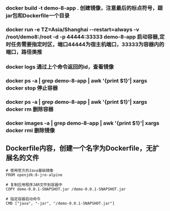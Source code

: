 ### docker build -t demo-8-app .    创建镜像，注意最后的标点符号，跟jar包和Dockerfile一个目录
### docker run -e TZ=Asia/Shanghai --restart=always -v /root/demo8:/root -d -p 44444:33333 demo-8-app  启动容器,定时任务需要指定时区，端口44444为宿主机端口，33333为容器内的端口，路径类推
### docker logs  通过上个命令返回的id，查看镜像

### docker ps -a | grep demo-8-app | awk '{print $1}'| xargs docker stop 停止容器
### docker ps -a | grep demo-8-app | awk '{print $1}'| xargs docker rm 删除容器
### docker images -a | grep demo-8-app | awk '{print $1}'| xargs docker rmi 删除镜像


## Dockerfile内容，创建一个名字为Dockerfile，无扩展名的文件
```
# 使用官方的Java基础镜像
FROM openjdk:8-jre-alpine

# 复制应用程序JAR文件到容器中
COPY demo-0.0.1-SNAPSHOT.jar /demo-0.0.1-SNAPSHOT.jar

# 指定容器启动命令
CMD ["java", "-jar", "/demo-0.0.1-SNAPSHOT.jar"]
```
